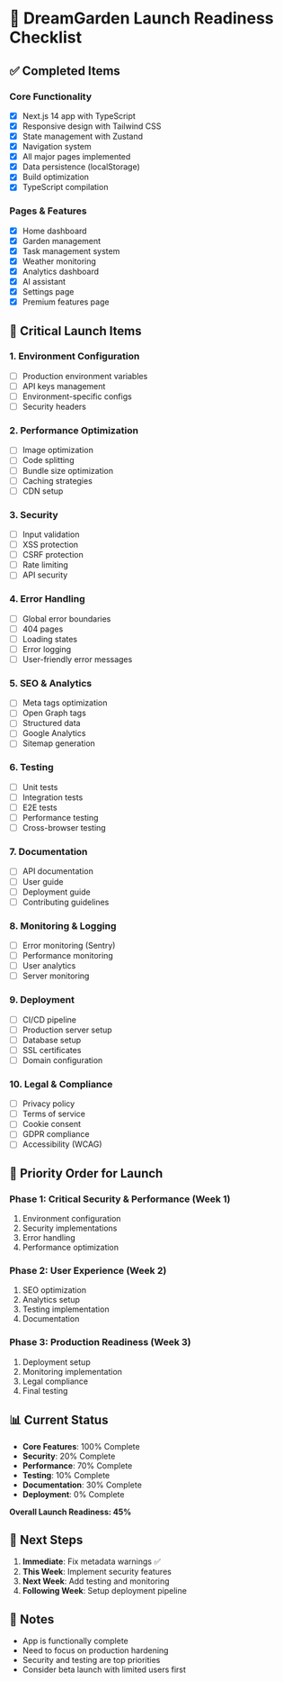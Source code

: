 # 🚀 DreamGarden Launch Readiness Checklist

## ✅ **Completed Items**

### Core Functionality
- [x] Next.js 14 app with TypeScript
- [x] Responsive design with Tailwind CSS
- [x] State management with Zustand
- [x] Navigation system
- [x] All major pages implemented
- [x] Data persistence (localStorage)
- [x] Build optimization
- [x] TypeScript compilation

### Pages & Features
- [x] Home dashboard
- [x] Garden management
- [x] Task management system
- [x] Weather monitoring
- [x] Analytics dashboard
- [x] AI assistant
- [x] Settings page
- [x] Premium features page

## 🔧 **Critical Launch Items**

### 1. Environment Configuration
- [ ] Production environment variables
- [ ] API keys management
- [ ] Environment-specific configs
- [ ] Security headers

### 2. Performance Optimization
- [ ] Image optimization
- [ ] Code splitting
- [ ] Bundle size optimization
- [ ] Caching strategies
- [ ] CDN setup

### 3. Security
- [ ] Input validation
- [ ] XSS protection
- [ ] CSRF protection
- [ ] Rate limiting
- [ ] API security

### 4. Error Handling
- [ ] Global error boundaries
- [ ] 404 pages
- [ ] Loading states
- [ ] Error logging
- [ ] User-friendly error messages

### 5. SEO & Analytics
- [ ] Meta tags optimization
- [ ] Open Graph tags
- [ ] Structured data
- [ ] Google Analytics
- [ ] Sitemap generation

### 6. Testing
- [ ] Unit tests
- [ ] Integration tests
- [ ] E2E tests
- [ ] Performance testing
- [ ] Cross-browser testing

### 7. Documentation
- [ ] API documentation
- [ ] User guide
- [ ] Deployment guide
- [ ] Contributing guidelines

### 8. Monitoring & Logging
- [ ] Error monitoring (Sentry)
- [ ] Performance monitoring
- [ ] User analytics
- [ ] Server monitoring

### 9. Deployment
- [ ] CI/CD pipeline
- [ ] Production server setup
- [ ] Database setup
- [ ] SSL certificates
- [ ] Domain configuration

### 10. Legal & Compliance
- [ ] Privacy policy
- [ ] Terms of service
- [ ] Cookie consent
- [ ] GDPR compliance
- [ ] Accessibility (WCAG)

## 🎯 **Priority Order for Launch**

### Phase 1: Critical Security & Performance (Week 1)
1. Environment configuration
2. Security implementations
3. Error handling
4. Performance optimization

### Phase 2: User Experience (Week 2)
1. SEO optimization
2. Analytics setup
3. Testing implementation
4. Documentation

### Phase 3: Production Readiness (Week 3)
1. Deployment setup
2. Monitoring implementation
3. Legal compliance
4. Final testing

## 📊 **Current Status**

- **Core Features**: 100% Complete
- **Security**: 20% Complete
- **Performance**: 70% Complete
- **Testing**: 10% Complete
- **Documentation**: 30% Complete
- **Deployment**: 0% Complete

**Overall Launch Readiness: 45%**

## 🚀 **Next Steps**

1. **Immediate**: Fix metadata warnings ✅
2. **This Week**: Implement security features
3. **Next Week**: Add testing and monitoring
4. **Following Week**: Setup deployment pipeline

## 📝 **Notes**

- App is functionally complete
- Need to focus on production hardening
- Security and testing are top priorities
- Consider beta launch with limited users first
